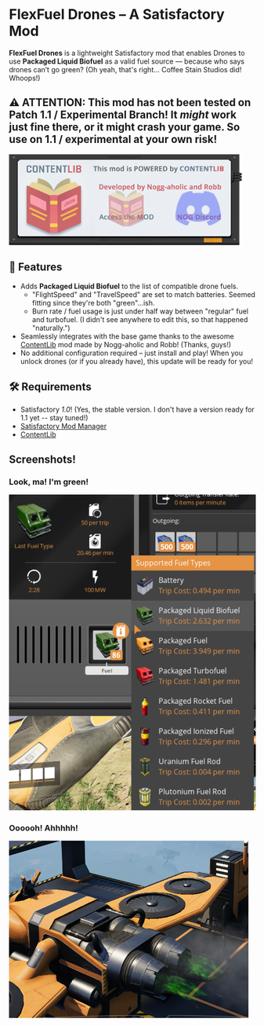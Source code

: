# FlexFuel Drones – A Satisfactory Mod

**FlexFuel Drones** is a lightweight Satisfactory mod that enables Drones to use **Packaged Liquid Biofuel** as a valid fuel source — because who says drones can’t go green? (Oh yeah, that's right... Coffee Stain Studios did! Whoops!)

## ⚠️ ATTENTION: This mod has not been tested on Patch 1.1 / Experimental Branch! It *might* work just fine there, or it might crash your game. So use on 1.1 / experimental at your own risk!

[![This mod is powered by ContentLib!](https://github.com/boswen/FlexFuelDrones/blob/main/NOG_001.png)](https://ficsit.app/mod/5T4Z1exTKPDbWF)[![Visit the ContentLib Discord!](https://github.com/boswen/FlexFuelDrones/blob/main/NOG_002.png)](https://discord.gg/azC9UtsJ2K)

## 🚀 Features

- Adds **Packaged Liquid Biofuel** to the list of compatible drone fuels.
  - "FlightSpeed" and "TravelSpeed" are set to match batteries. Seemed fitting since they're both "green"...ish.
  - Burn rate / fuel usage is just under half way between "regular" fuel and turbofuel. (I didn't see anywhere to edit this, so that happened "naturally.")
- Seamlessly integrates with the base game thanks to the awesome [ContentLib](https://ficsit.app/mod/ContentLib) mod made by Nogg-aholic and Robb! (Thanks, guys!)
- No additional configuration required – just install and play! When you unlock drones (or if you already have), this update will be ready for you!

## 🛠 Requirements

- Satisfactory *1.0*! (Yes, the stable version. I don't have a version ready for 1.1 yet -- stay tuned!)
- [Satisfactory Mod Manager](https://ficsit.app/)
- [ContentLib](https://ficsit.app/mod/ContentLib)

## Screenshots!
### Look, ma! I'm green!
[![Look, ma! I'm green!](https://github.com/boswen/FlexFuelDrones/blob/main/Screenshots/PLBF_in_Drone_Port.png)](https://github.com/boswen/FlexFuelDrones/blob/main/Screenshots/PLBF_in_Drone_Port.png)

### Oooooh! Ahhhhh!
[![Oooooh! Ahhhhh!](https://github.com/boswen/FlexFuelDrones/blob/main/Screenshots/Green_Flames.png)](https://github.com/boswen/FlexFuelDrones/blob/main/Screenshots/Green_Flames.png)
